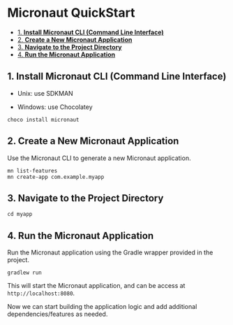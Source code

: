 # Micronaut QuickStart

- [1. **Install Micronaut CLI (Command Line Interface)**](#1-install-micronaut-cli-command-line-interface)
- [2. **Create a New Micronaut Application**](#2-create-a-new-micronaut-application)
- [3. **Navigate to the Project Directory**](#3-navigate-to-the-project-directory)
- [4. **Run the Micronaut Application**](#4-run-the-micronaut-application)

## 1. **Install Micronaut CLI (Command Line Interface)**

- Unix: use SDKMAN

- Windows: use Chocolatey

```dos
choco install micronaut
```

## 2. **Create a New Micronaut Application**

Use the Micronaut CLI to generate a new Micronaut application.

```dos
mn list-features
mn create-app com.example.myapp
```

<!-- Replace `com.example.myapp` with your desired package name. -->

<!-- The `--features` flag specifies the features you want to include in your project. In this example, I included `micronaut-jdbc-hikari` and `micronaut-hibernate-jpa` for database connectivity using Hibernate and HikariCP. -->

## 3. **Navigate to the Project Directory**

```dos
cd myapp
```

## 4. **Run the Micronaut Application**

Run the Micronaut application using the Gradle wrapper provided in the project.

```dos
gradlew run
```

This will start the Micronaut application, and can be access at `http://localhost:8080`.

Now we can start building the application logic and add additional dependencies/features as needed.

